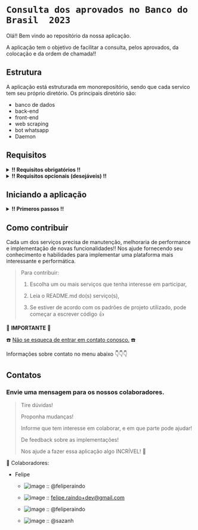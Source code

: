 # `Consulta dos aprovados no Banco do Brasil  2023`

Olá!! Bem vindo ao repositório da nossa aplicação.

A aplicação tem o objetivo de facilitar a consulta, pelos aprovados, da colocação e da ordem de chamada!!

## Estrutura ##
A aplicação está estruturada em monorepositório, sendo que cada servico tem seu próprio diretório. Os principais diretório são:
  - banco de dados
  - back-end
  - front-end
  - web scraping
  - bot whatsapp
  - Daemon

## Requisitos ##

<details>

  <summary>
    <strong>
      !! Requisitos obrigatórios !!
    </strong>
  </summary>

  1. Docker :red_circle::

       - Para verificar a instalação do `docker` execute no terminal:
    
             $ docker --version

         caso o retorno seja algo como:

             $ docker: command not found

         siga pra este [link - Instalação do Docker Engine -](https://docs.docker.com/engine/install/) para realizar a instalação do Docker.

</details>

<details>
  <summary>
    <strong>
      !! Requisitos opcionais (desejáveis) !!
    </strong>
  </summary>

  1. Node.js :green_circle::
     
      - Para verificar a instalação do `node` execute no terminal:
        
            $ node --version

        caso o retorno seja algo como:

             $ Command 'node' not found, but can be installed with:
             $ sudo apt install nodejs

        siga pra este [link - Inslação do Node através do NVM -](https://github.com/nvm-sh/nvm#installing-and-updating) para realizar a instalação do node.js.
      

  2. Python versão 3 ou superior :green_circle::

       - Para verificar a instalção do `Python` execute no terminal:
    
             $ python3 --version

         caso o retorno seja algo como:

             $ command not found: python

         siga para esse [link - Instalação do python -](https://wiki.python.org/moin/BeginnersGuide/Download) para realizar a instalação do python 3 ou superior.
  
</details>

## Iniciando a aplicação ##

<details>

   <summary>
     <strong>
       ‼ Primeros passos !!
     </strong>
   </summary>


   1. Clone o repositório

      - Use o comando:
        - `git clone <url do repositório>`
      - Entre na pasta do repositório que você acabou de clonar:
        - `cd <nome do repositório>`

   
  2. Crie um arquvivo `.env`:
   
      - User o comando: `touch .env`
    
      - Abra o arquivo `.env` no editor de códido de sua preferência e defina as seguintes variáveis de ambiente:
    
            1.  PORT_BACK=defina_uma_porta
            2.  PORT_DB=defina_uma_porta
            3.  PORT_FRONT=defina_uma_porta
            4.  POSTGRES_USER=defina_um_usuário
            5.  POSTGRES_PASSWORD=defina_uma_senha
            6.  POSTGRES_DB=defina_o_nome_do_db
            7.  HOST_BACK=defina_o_host
            8.  JWT_SECRET=defina_uma_palavra_passe
            9.  JWT_EXPIRATION=defina_um_intervalo_de_tempo

      - caso não tenha familiaridae com alguma das variáveis de ambiente citadas acima consulte:
          - [PostgresSQL](https://www.postgresql.org/docs/16/tutorial.html) ou [docker-postgres](https://hub.docker.com/_/postgres)
          - [JWT - Json Web Token](https://jwt.io/introduction) ou [jwt - for node](https://www.npmjs.com/package/jsonwebtoken)
       
  3. Inicie os conatainers com o Docker:

       - User o comando
         
             $ docker compose up --build

       - Caso esteja usando uma versão mais antiga do Docker, e o comando acima resultar em erro, tente o comando abaixo:

              $ docker-compose up --build

  4. Após todo o processamento, e esperado que a aplicação esteja operacional.
       - Para verificar o funcionando do fron-end acesse `http://localhost:{PORT_FRONT}`
       - Para verificar o funcionamento do back_end acesse `http://{HOST_BACK}:{PORT_BACK}`
       - Para verificar o banco de dados inicie alguma aplicação para acesso a banco. Ex.: [Dbeaver](https://dbeaver.io/download/), [pgAdmin](https://www.pgadmin.org/)

## Termos e acordos ##
Aos interessados em particiar do projeto, segue abaixo as recomendações e regras a serem seguidas para os contribuidores.
  - Cada serviço tem suas regras e recomendações específicas, consulte o README.md de cada serviço para mais detalhes.
  - Padrões de projeto devem ser seguidos, a fim de se evitar conflitos.
  - Para todos os serviços utilizamos a estrutura de [Git](https://blog.rocketseat.com.br/iniciando-com-git-github/) e [Git Flow](https://medium.com/trainingcenter/utilizando-o-fluxo-git-flow-e63d5e0d5e04).
  - Todos os serviços se integram através de containers [docker](https://www.docker.com/) - para mais informações sobre containers [docker / docker compose / docker-cli](https://docs.docker.com/get-started/overview/) consulte a documentação.
  - Aprovação e merge de cada pull requests deve ter aprovação de pelo menos 1 (um) outro colaborador.

</details>

## Como contribuir ##
Cada um dos serviços precisa de manutenção, melhoraria de performance e implementação de novas funcionalidades!!
Nos ajude fornecendo seu conhecimento e habilidades para implementar uma plataforma mais interessante e performática.

  > Para contribuir:
  >
  > 1. Escolha um ou mais serviços que tenha interesse em participar,
  >
  > 2. Leia o README.md do(s) serviço(s),
  >  
  > 3. Se estiver de acordo com os padrões de projeto utilizado, pode começar a escrever código :thumbsup:

:loudspeaker: **IMPORTANTE** :loudspeaker:

:telephone: [Não se esqueca de entrar em contato conosco.](#contatos) :telephone:

Informações sobre contato no menu abaixo :point_down::point_down::point_down:

## Contatos ##

### **Envie** uma mensagem para os nossos colaboradores. ###
>  Tire dúvidas!
>
> Proponha mudanças!
>
> Informe que tem interesse em colaborar, e em que parte pode ajudar!
>
> De feedback sobre as implementações!
>
> Nos ajude a fazer essa aplicação algo INCRÍVEL! :star_struck:

:busts_in_silhouette: Colaboradores:

  -  Felipe
      - ![image](https://img.shields.io/badge/GitHub-100000?style=for-the-badge&logo=github&logoColor=white) :: @feliperaindo

      - ![image](https://img.shields.io/badge/Gmail-D14836?style=for-the-badge&logo=gmail&logoColor=white) :: felipe.raindo+dev@gmail.com
        
      - ![image](https://img.shields.io/badge/LinkedIn-0077B5?style=for-the-badge&logo=linkedin&logoColor=white) :: @feliperaindo
        
      - ![image](https://dcbadge.vercel.app/api/shield/555185291770593302) :: @sazanh
